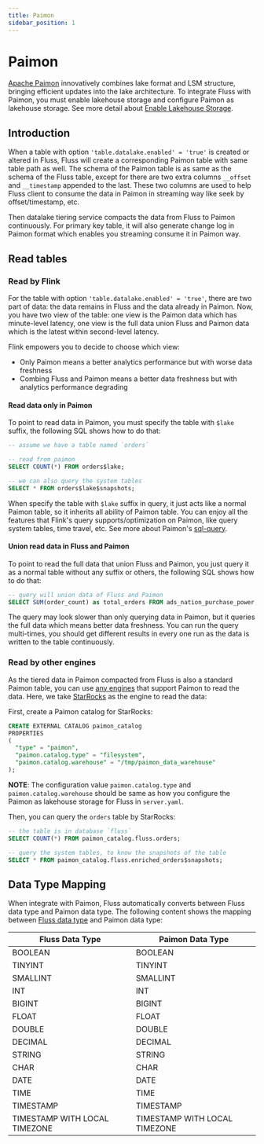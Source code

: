 ```yaml
---
title: Paimon
sidebar_position: 1
---
```


<!--
 Copyright (c) 2025 Alibaba Group Holding Ltd.

 Licensed under the Apache License, Version 2.0 (the "License");
 you may not use this file except in compliance with the License.
 You may obtain a copy of the License at

      http://www.apache.org/licenses/LICENSE-2.0

 Unless required by applicable law or agreed to in writing, software
 distributed under the License is distributed on an "AS IS" BASIS,
 WITHOUT WARRANTIES OR CONDITIONS OF ANY KIND, either express or implied.
 See the License for the specific language governing permissions and
 limitations under the License.
-->

# Paimon

[Apache Paimon](https://paimon.apache.org/) innovatively combines lake format and LSM structure, bringing efficient updates into the lake architecture.
To integrate Fluss with Paimon, you must enable lakehouse storage and configure Paimon as lakehouse storage. See more detail about [Enable Lakehouse Storage](maintenance/tiered-storage/lakehouse-storage.md#enable-lakehouse-storage).

## Introduction
When a table with option `'table.datalake.enabled' = 'true'` is created or altered in Fluss, Fluss will create a corresponding Paimon table with same table path as well.
The schema of the Paimon table is as same as the schema of the Fluss table, except for there are two extra columns `__offset` and `__timestamp` appended to the last.
These two columns are used to help Fluss client to consume the data in Paimon in streaming way like seek by offset/timestamp, etc.

Then datalake tiering service compacts the data from Fluss to Paimon continuously. For primary key table, it will also generate change log in Paimon format which
enables you streaming consume it in Paimon way.

## Read tables

### Read by Flink

For the table with option `'table.datalake.enabled' = 'true'`, there are two part of data: the data remains in Fluss and the data already in Paimon.
Now, you have two view of the table: one view is the Paimon data which has minute-level latency, one view is the full data union Fluss and Paimon data
which is the latest within second-level latency.

Flink empowers you to decide to choose which view:
- Only Paimon means a better analytics performance but with worse data freshness
- Combing Fluss and Paimon means a better data freshness but with analytics performance degrading

#### Read data only in Paimon
To point to read data in Paimon, you must specify the table with `$lake` suffix, the following
SQL shows how to do that:

```sql title="Flink SQL"
-- assume we have a table named `orders`

-- read from paimon
SELECT COUNT(*) FROM orders$lake;
```

```sql title="Flink SQL"
-- we can also query the system tables 
SELECT * FROM orders$lake$snapshots;
```

When specify the table with `$lake` suffix in query, it just acts like a normal Paimon table, so it inherits all ability of Paimon table.
You can enjoy all the features that Flink's query supports/optimization on Paimon, like query system tables, time travel, etc. See more
about Paimon's [sql-query](https://paimon.apache.org/docs/0.9/flink/sql-query/#sql-query).


#### Union read data in Fluss and Paimon
To point to read the full data that union Fluss and Paimon, you just query it as a normal table without any suffix or others, the following
SQL shows how to do that:

```sql title="Flink SQL"
-- query will union data of Fluss and Paimon
SELECT SUM(order_count) as total_orders FROM ads_nation_purchase_power;
```
The query may look slower than only querying data in Paimon, but it queries the full data which means better data freshness. You can
run the query multi-times, you should get different results in every one run as the data is written to the table continuously.

### Read by other engines

As the tiered data in Paimon compacted from Fluss is also a standard Paimon table, you can use
[any engines](https://paimon.apache.org/docs/0.9/engines/overview/) that support Paimon to read the data. Here, we take [StarRocks](https://paimon.apache.org/docs/master/engines/starrocks/) as the engine to read the data:

First, create a Paimon catalog for StarRocks:
```sql title="StarRocks SQL"
CREATE EXTERNAL CATALOG paimon_catalog
PROPERTIES
(
  "type" = "paimon",
  "paimon.catalog.type" = "filesystem",
  "paimon.catalog.warehouse" = "/tmp/paimon_data_warehouse"
);
```

**NOTE**: The configuration value `paimon.catalog.type` and `paimon.catalog.warehouse` should be same as how you configure the Paimon as lakehouse storage for Fluss in `server.yaml`.

Then, you can query the `orders` table by StarRocks:
```sql title="StarRocks SQL"
-- the table is in database `fluss`
SELECT COUNT(*) FROM paimon_catalog.fluss.orders;
```

```sql title="StarRocks SQL"
-- query the system tables, to know the snapshots of the table
SELECT * FROM paimon_catalog.fluss.enriched_orders$snapshots;
```


## Data Type Mapping
When integrate with Paimon, Fluss automatically converts between Fluss data type and Paimon data type.
The following content shows the mapping between [Fluss data type](table-design/data-types.md) and Paimon data type:

| Fluss Data Type               | Paimon Data Type              |
|-------------------------------|-------------------------------|
| BOOLEAN                       | BOOLEAN                       |
| TINYINT                       | TINYINT                       |
| SMALLINT                      | SMALLINT                      |
| INT                           | INT                           |
| BIGINT                        | BIGINT                        |
| FLOAT                         | FLOAT                         |
| DOUBLE                        | DOUBLE                        |
| DECIMAL                       | DECIMAL                       |
| STRING                        | STRING                        |
| CHAR                          | CHAR                          |
| DATE                          | DATE                          |
| TIME                          | TIME                          |
| TIMESTAMP                     | TIMESTAMP                     |
| TIMESTAMP WITH LOCAL TIMEZONE | TIMESTAMP WITH LOCAL TIMEZONE |
